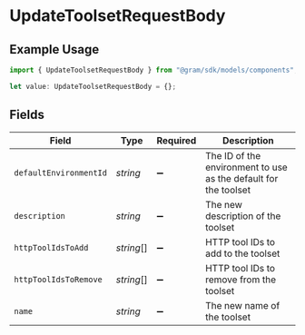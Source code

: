 # UpdateToolsetRequestBody

## Example Usage

```typescript
import { UpdateToolsetRequestBody } from "@gram/sdk/models/components";

let value: UpdateToolsetRequestBody = {};
```

## Fields

| Field                                                           | Type                                                            | Required                                                        | Description                                                     |
| --------------------------------------------------------------- | --------------------------------------------------------------- | --------------------------------------------------------------- | --------------------------------------------------------------- |
| `defaultEnvironmentId`                                          | *string*                                                        | :heavy_minus_sign:                                              | The ID of the environment to use as the default for the toolset |
| `description`                                                   | *string*                                                        | :heavy_minus_sign:                                              | The new description of the toolset                              |
| `httpToolIdsToAdd`                                              | *string*[]                                                      | :heavy_minus_sign:                                              | HTTP tool IDs to add to the toolset                             |
| `httpToolIdsToRemove`                                           | *string*[]                                                      | :heavy_minus_sign:                                              | HTTP tool IDs to remove from the toolset                        |
| `name`                                                          | *string*                                                        | :heavy_minus_sign:                                              | The new name of the toolset                                     |